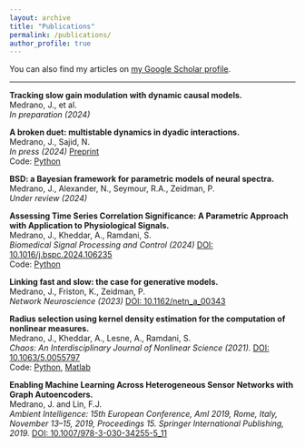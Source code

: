 ```yaml
---
layout: archive
title: "Publications"
permalink: /publications/
author_profile: true
---
```


You can also find my articles on [my Google Scholar profile](https://scholar.google.com/citations?user=gXiX6XwAAAAJ).

--- 
**Tracking slow gain modulation with dynamic causal models.** <br>
Medrano, J., et al. <br>
*In preparation (2024)*

**A broken duet: multistable dynamics in dyadic interactions.** <br>
Medrano, J., Sajid, N. <br>
*In press (2024)* [Preprint](https://arxiv.org/abs/2408.03809)<br>
Code: [Python](https://github.com/johmedr/dempy)

**BSD: a Bayesian framework for parametric models of neural spectra.** <br>
Medrano, J., Alexander, N., Seymour, R.A., Zeidman, P. <br>
*Under review (2024)*

**Assessing Time Series Correlation Significance: A Parametric Approach with Application to Physiological Signals.** <br>
Medrano, J., Kheddar, A., Ramdani, S. <br>
*Biomedical Signal Processing and Control (2024)* [DOI: 10.1016/j.bspc.2024.106235](https://doi.org/10.1016/j.bspc.2024.106235) <br>
Code: [Python](https://github.com/johmedr/corrts)

**Linking fast and slow: the case for generative models.** <br>
Medrano, J., Friston, K., Zeidman, P. <br>
*Network Neuroscience (2023)* [DOI: 10.1162/netn_a_00343](https://doi.org/10.1162/netn_a_00343)

**Radius selection using kernel density estimation for the computation of nonlinear measures.**<br>
Medrano, J., Kheddar, A., Lesne, A., Ramdani, S. <br>
*Chaos: An Interdisciplinary Journal of Nonlinear Science (2021).* [DOI: 10.1063/5.0055797](https://doi.org/10.1063/5.0055797)<br> Code: [Python](https://github.com/johmedr/pykeos), [Matlab](https://github.com/johmedr/radsel)

**Enabling Machine Learning Across Heterogeneous Sensor Networks with Graph Autoencoders.** <br>
Medrano, J. and Lin, F.J. <br>
*Ambient Intelligence: 15th European Conference, AmI 2019, Rome, Italy, November 13–15, 2019, Proceedings 15. Springer International Publishing, 2019.* [DOI: 10.1007/978-3-030-34255-5_11](https://doi.org/10.1007/978-3-030-34255-5_11)
